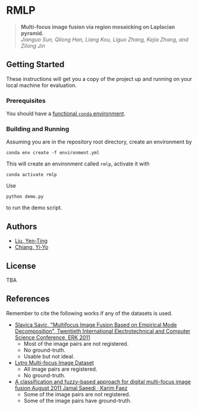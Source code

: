 # RMLP
> **Multi-focus image fusion via region mosaicking on Laplacian pyramid.**  
> _Jianguo Sun, Qilong Han, Liang Kou, Liguo Zhang, Kejia Zhang, and Zilong Jin_


## Getting Started
These instructions will get you a copy of the project up and running on your local machine for evaluation.

### Prerequisites
You should have a [functional `conda` environment](https://docs.anaconda.com/anaconda/install/).

### Building and Running
Assuming you are in the repository root directory, create an environment by
```
conda env create -f environment.yml
```
This will create an environment called `rmlp`, activate it with
```
conda activate rmlp
```
Use
```
python demo.py
```
to run the demo script.


## Authors
- [Liu, Yen-Ting](https://github.com/liuyenting/)
- [Chiang, Yi-Yo](https://github.com/silverneko/)


## License
TBA


## References
Remember to cite the following works if any of the datasets is used.
- [Slavica Savic, "Multifocus Image Fusion Based on Empirical Mode Decomposition", Twentieth International Electrotechnical and Computer Science Conference, ERK 2011](http://dsp.etfbl.net/mif/)
    - Most of the image pairs are not registered.
    - No ground-truth.
    - Usable but not ideal.
- [Lytro Multi-focus Image Dataset](https://www.researchgate.net/publication/291522937_Lytro_Multi-focus_Image_Dataset)
    - All image pairs are registered.
    - No ground-truth.
- [A classification and fuzzy-based approach for digital multi-focus image fusion August 2011 Jamal Saeedi · Karim Faez](https://www.researchgate.net/publication/273000238_multi-focus_image_dataset)
    - Some of the image pairs are not registered.
    - Some of the image pairs have ground-truth.
